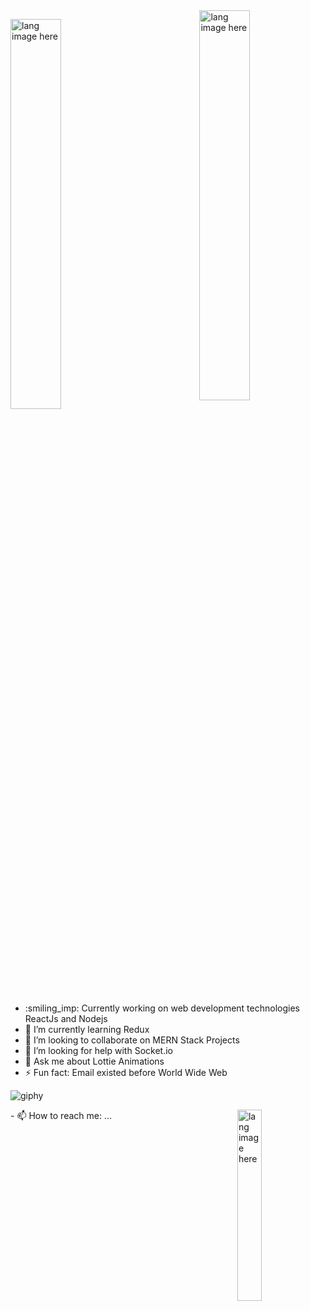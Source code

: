 <img align="right" width="40%" src="https://user-images.githubusercontent.com/56116708/115572596-aedb1e80-a2dd-11eb-9106-7ce1da84a0e2.png" alt="lang image here" />
<p align="left"><img width="40%" src="https://github.com/alansmathew/alansmathew/raw/master/lang.gif" alt="lang image here" />
  
 </p>
 
<span align="left">
  <ul>
    <li>:smiling_imp: Currently working on web development technologies ReactJs and Nodejs</li>
     <li>🌱 I’m currently learning Redux</li>
     <li>👯 I’m looking to collaborate on MERN Stack Projects</li>
     <li>🤔 I’m looking for help with Socket.io</li>
     <li>💬 Ask me about Lottie Animations</li>
     <li>⚡ Fun fact: Email existed before World Wide Web</li>
    </ul> 
  </span>

  ![giphy](https://user-images.githubusercontent.com/56116708/115560247-06738d00-a2d2-11eb-84b3-9e34ca754c9c.gif) 


<img  align="right" width="28%" src="https://user-images.githubusercontent.com/56116708/115578796-370ff280-a2e3-11eb-9634-5f13018dc9aa.gif" alt="lang image here" />
- 📫 How to reach me: ...


